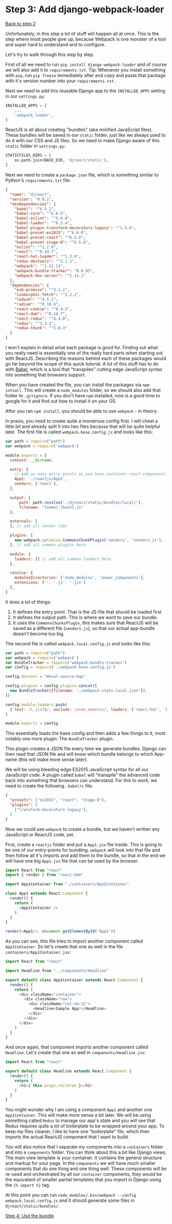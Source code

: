 # Step 3: Add django-webpack-loader

[Back to step 2](https://github.com/mbrochh/django-reactjs-boilerplate/tree/step2_add_non_react_views)

Unfortunately, in this step a lot of stuff will happen all at once. This is
the step where most people give up, because Webpack is one monster of a tool
and super hard to understand and to configure.

Let's try to walk through this step by step.

First of all we need to run `pip install django-webpack-loader` and of course
we will also add it to `requirements.txt`. Tip: Whenever you install something
with `pip`, run `pip freeze` immediately after and copy and paste that package
with it's version number into your `requirements.txt`.

Next we need to add this reusable Django app to the `INSTALLED_APPS` setting
in our `settings.py`:

```python
INSTALLED_APPS = [
    ...
    'webpack_loader',
]
```

ReactJS is all about creating "bundles" (aka minified JavaScript files). These
bundles will be saved in our `static` folder, just like we always used to do it
with our CSS and JS files. So we need to make Django aware of this `static`
folder in `settings.py`:

```python
STATICFILES_DIRS = [
    os.path.join(BASE_DIR, 'djreact/static'),
]
```

Next we need to create a `package.json` file, which is something similar to
Python's `requirements.txt` file:

```json
{
  "name": "djreact",
  "version": "0.0.1",
  "devDependencies": {
    "babel": "^6.5.2",
    "babel-core": "^6.6.5",
    "babel-eslint": "^5.0.0",
    "babel-loader": "^6.2.4",
    "babel-plugin-transform-decorators-legacy": "^1.3.4",
    "babel-preset-es2015": "^6.6.0",
    "babel-preset-react": "^6.5.0",
    "babel-preset-stage-0": "^6.5.0",
    "eslint": "^2.2.0",
    "react": "^0.14.7",
    "react-hot-loader": "^1.3.0",
    "redux-devtools": "^3.1.1",
    "webpack": "^1.12.13",
    "webpack-bundle-tracker": "0.0.93",
    "webpack-dev-server": "^1.14.1"
  },
  "dependencies": {
    "es6-promise": "^3.1.2",
    "isomorphic-fetch": "^2.2.1",
    "lodash": "^4.5.1",
    "radium": "^0.16.6",
    "react-cookie": "^0.4.5",
    "react-dom": "^0.14.7",
    "react-redux": "^4.4.0",
    "redux": "^3.3.1",
    "redux-thunk": "^1.0.3"
  }
}
```

I won't explain in detail what each package is good for. Finding out what you
really need is essentially one of the really hard parts when starting out
with ReactJS. Describing the reasons behind each of these packages would go
far beyond the scope of this quick tutorial. A lot of this stuff has to do with
[Babel](http://babeljs.io), which is a tool that "transpiles" cutting edge
JavaScript syntax into something that browsers support.

When you have created the file, you can install the packages via `npm intsall`.
This will create a `node_modules` folder, so we should also add that folder to
`.gitignore`. If you don't have `npm` installed, now is a good time to google
for it and find out how to install it on your OS.

After you ran `npm install`, you should be able to use `webpack` - in theory.

In praxis, you need to create quite a monstrous config first. I will cheat a
little bit and already split it into two files because that will be quite
helpful later. The first file is called `webpack.base.config.js` and looks
like this:

```javascript
var path = require("path")
var webpack = require('webpack')

module.exports = {
  context: __dirname,

  entry: {
    // Add as many entry points as you have container-react-components here
    App1: './reactjs/App1',
    vendors: ['react'],
  },

  output: {
      path: path.resolve('./djreact/static/bundles/local/'),
      filename: "[name]-[hash].js"
  },

  externals: [
  ], // add all vendor libs

  plugins: [
    new webpack.optimize.CommonsChunkPlugin('vendors', 'vendors.js'),
  ], // add all common plugins here

  module: {
    loaders: [] // add all common loaders here
  },

  resolve: {
    modulesDirectories: ['node_modules', 'bower_components'],
    extensions: ['', '.js', '.jsx']
  },
}
```

It does a lot of things:

1. It defines the entry point. That is the JS-file that should be loaded first
1. It defines the output path. This is where we want to save our bundle.
1. It uses the `CommonsChunksPlugin`, this makes sure that ReactJS will be
   saved as a different file (`vendors.js`), so that our actual app-bundle
   doesn't become too big.

The second file is called `webpack.local.config.js` and looks like this:

```javascript
var path = require("path")
var webpack = require('webpack')
var BundleTracker = require('webpack-bundle-tracker')
var config = require('./webpack.base.config.js')

config.devtool = "#eval-source-map"

config.plugins = config.plugins.concat([
  new BundleTracker({filename: './webpack-stats-local.json'}),
])

config.module.loaders.push(
  { test: /\.jsx?$/, exclude: /node_modules/, loaders: ['react-hot', 'babel'] }
)

module.exports = config
```

This essentially loads the base config and then adds a few things to it, most
notably one more plugin: The `BundleTracker` plugin.

This plugin creates a JSON file every time we generate bundles. Django can then
read that JSON file and will know which bundle belongs to which App-name (this
  will make more sense later).

We will be using bleeding edge ES2015 JavaScript syntax for all our JavaScript
code. A plugin called `babel` will "transpile" the advanced code back into
something that browsers can understand. For this to work, we need to create
the following `.babelrc` file:

```json
{
  "presets": ["es2015", "react", "stage-0"],
  "plugins": [
    ["transform-decorators-legacy"],
  ]
}
```

Now we could use `webpack` to create a bundle, but we haven't written any
JavaScript or ReactJS code, yet.

First, create a `reactjs` folder and put a `App1.jsx` file inside. This is going
to be one of our entry-points for bundling. `webpack` will look into that file
and then follow all it's imports and add them to the bundle, so that in the end
we will have one big `App1.jsx` file that can be used by the browser.

```javascript
import React from "react"
import { render } from "react-dom"

import App1Container from "./containers/App1Container"

class App1 extends React.Component {
  render() {
    return (
      <App1Container />
    )
  }
}

render(<App1/>, document.getElementById('App1'))
```

As you can see, this file tries to import another component called
`App1Container`. So let's create that one as well in the file
`containers/App1Container.jsx`:

```javascript
import React from "react"

import Headline from "../components/Headline"

export default class App1Container extends React.Component {
  render() {
    return (
      <div className="container">
        <div className="row">
          <div className="col-sm-12">
            <Headline>Sample App!</Headline>
          </div>
        </div>
      </div>
    )
  }
}
```

And once again, that component imports another component called `Headline`.
Let's create that one as well in `components/Headline.jsx`:

```javascript
import React from "react"

export default class Headline extends React.Component {
  render() {
    return (
      <h1>{ this.props.children }</h1>
    )
  }
}
```

You might wonder why I am using a component `App1` and another one
`App1Container`. This will make more sense a bit later. We will be using
something called `Redux` to manage our app's state and you will see that Redux
requires quite a lot of boilerplate to be wrapped around your app. To keep my
files cleaner, I like to have one "boilerplate" file, which then imports the
actual ReactJS component that I want to build.

You will also notice that I separate my components into a `containers` folder
and into a `components` folder. You can think about this a bit like Django
views. The main view template is your container. It contains the general
structure and markup for your page. In the `components` we will have much
smaller components that do one thing and one thing well. These components will
be re-used and orchestrated by all our `container` components, they would be the
equivalent of smaller partial templates that you import in Django using the
`{% import %}` tag.

At this point you can run `node_modules/.bin/webpack --config webpack.local.config.js`
and it should generate some files in `djreact/static/bundles/`.

[Step 4: Use the bundle](https://github.com/mbrochh/django-reactjs-boilerplate/tree/step4_use_the_bundle)
